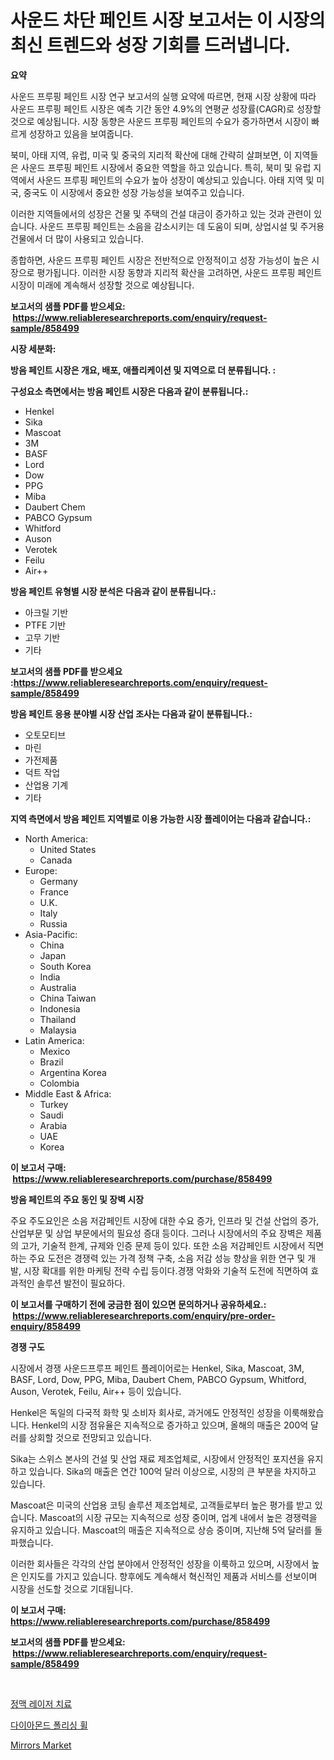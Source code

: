 <p><h1>사운드 차단 페인트 시장 보고서는 이 시장의 최신 트렌드와 성장 기회를 드러냅니다.</h1></p><p><strong>요약</strong></p>
<p><p>사운드 프루핑 페인트 시장 연구 보고서의 실행 요약에 따르면, 현재 시장 상황에 따라 사운드 프루핑 페인트 시장은 예측 기간 동안 4.9%의 연평균 성장률(CAGR)로 성장할 것으로 예상됩니다. 시장 동향은 사운드 프루핑 페인트의 수요가 증가하면서 시장이 빠르게 성장하고 있음을 보여줍니다.</p><p>북미, 아태 지역, 유럽, 미국 및 중국의 지리적 확산에 대해 간략히 살펴보면, 이 지역들은 사운드 프루핑 페인트 시장에서 중요한 역할을 하고 있습니다. 특히, 북미 및 유럽 지역에서 사운드 프루핑 페인트의 수요가 높아 성장이 예상되고 있습니다. 아태 지역 및 미국, 중국도 이 시장에서 중요한 성장 가능성을 보여주고 있습니다.</p><p>이러한 지역들에서의 성장은 건물 및 주택의 건설 대금이 증가하고 있는 것과 관련이 있습니다. 사운드 프루핑 페인트는 소음을 감소시키는 데 도움이 되며, 상업시설 및 주거용 건물에서 더 많이 사용되고 있습니다.</p><p>종합하면, 사운드 프루핑 페인트 시장은 전반적으로 안정적이고 성장 가능성이 높은 시장으로 평가됩니다. 이러한 시장 동향과 지리적 확산을 고려하면, 사운드 프루핑 페인트 시장이 미래에 계속해서 성장할 것으로 예상됩니다.</p></p>
<p><strong>보고서의 샘플 PDF를 받으세요: &nbsp;<a href="https://www.reliableresearchreports.com/enquiry/request-sample/858499">https://www.reliableresearchreports.com/enquiry/request-sample/858499</a></strong></p>
<p><strong>시장 세분화:</strong></p>
<p><strong> 방음 페인트 시장은 개요, 배포, 애플리케이션 및 지역으로 더 분류됩니다. :</strong></p>
<p><strong>구성요소 측면에서는 방음 페인트 시장은 다음과 같이 분류됩니다.:</strong></p>
<p><ul><li>Henkel</li><li>Sika</li><li>Mascoat</li><li>3M</li><li>BASF</li><li>Lord</li><li>Dow</li><li>PPG</li><li>Miba</li><li>Daubert Chem</li><li>PABCO Gypsum</li><li>Whitford</li><li>Auson</li><li>Verotek</li><li>Feilu</li><li>Air++</li></ul></p>
<p><strong> 방음 페인트 유형별 시장 분석은 다음과 같이 분류됩니다.:</strong></p>
<p><ul><li>아크릴 기반</li><li>PTFE 기반</li><li>고무 기반</li><li>기타</li></ul></p>
<p><strong>보고서의 샘플 PDF를 받으세요 :<a href="https://www.reliableresearchreports.com/enquiry/request-sample/858499">https://www.reliableresearchreports.com/enquiry/request-sample/858499</a></strong></p>
<p><strong> 방음 페인트 응용 분야별 시장 산업 조사는 다음과 같이 분류됩니다.:</strong></p>
<p><ul><li>오토모티브</li><li>마린</li><li>가전제품</li><li>덕트 작업</li><li>산업용 기계</li><li>기타</li></ul></p>
<p><strong>지역 측면에서 방음 페인트 지역별로 이용 가능한 시장 플레이어는 다음과 같습니다.:</strong></p>
<p><ul>
    <li>
        North America:
        <ul>
            <li>United States</li>
            <li>Canada</li>
        </ul>
    </li>
    <li>
        Europe:
        <ul>
            <li>Germany</li>
            <li>France</li>
            <li>U.K.</li>
            <li>Italy</li>
            <li>Russia</li>
        </ul>
    </li>
    <li>
        Asia-Pacific:
        <ul>
            <li>China</li>
            <li>Japan</li>
            <li>South Korea</li>
            <li>India</li>
            <li>Australia</li>
            <li>China Taiwan</li>
            <li>Indonesia</li>
            <li>Thailand</li>
            <li>Malaysia</li>
        </ul>
    </li>
    <li>
        Latin America:
        <ul>
            <li>Mexico</li>
            <li>Brazil</li>
            <li>Argentina Korea</li>
            <li>Colombia</li>
        </ul>
    </li>
    <li>
        Middle East & Africa:
        <ul>
            <li>Turkey</li>
            <li>Saudi</li>
            <li>Arabia</li>
            <li>UAE</li>
            <li>Korea</li>
        </ul>
    </li>
    </ul></p>
<p><strong>이 보고서 구매: &nbsp;<a href="https://www.reliableresearchreports.com/purchase/858499">https://www.reliableresearchreports.com/purchase/858499</a></strong></p>
<p><strong>방음 페인트의 주요 동인 및 장벽 시장</strong></p>
<p><p>주요 주도요인은 소음 저감페인트 시장에 대한 수요 증가, 인프라 및 건설 산업의 증가, 산업부문 및 상업 부문에서의 필요성 증대 등이다. 그러나 시장에서의 주요 장벽은 제품의 고가, 기술적 한계, 규제와 인증 문제 등이 있다. 또한 소음 저감페인트 시장에서 직면하는 주요 도전은 경쟁력 있는 가격 정책 구축, 소음 저감 성능 향상을 위한 연구 및 개발, 시장 확대를 위한 마케팅 전략 수립 등이다.경쟁 악화와 기술적 도전에 직면하여 효과적인 솔루션 발전이 필요하다.</p></p>
<p><strong>이 보고서를 구매하기 전에 궁금한 점이 있으면 문의하거나 공유하세요.: &nbsp;<a href="https://www.reliableresearchreports.com/enquiry/pre-order-enquiry/858499">https://www.reliableresearchreports.com/enquiry/pre-order-enquiry/858499</a></strong></p>
<p><strong>경쟁 구도</strong></p>
<p><p>시장에서 경쟁 사운드프루프 페인트 플레이어로는 Henkel, Sika, Mascoat, 3M, BASF, Lord, Dow, PPG, Miba, Daubert Chem, PABCO Gypsum, Whitford, Auson, Verotek, Feilu, Air++ 등이 있습니다. </p><p>Henkel은 독일의 다국적 화학 및 소비자 회사로, 과거에도 안정적인 성장을 이룩해왔습니다. Henkel의 시장 점유율은 지속적으로 증가하고 있으며, 올해의 매출은 200억 달러를 상회할 것으로 전망되고 있습니다.</p><p>Sika는 스위스 본사의 건설 및 산업 재료 제조업체로, 시장에서 안정적인 포지션을 유지하고 있습니다. Sika의 매출은 연간 100억 달러 이상으로, 시장의 큰 부분을 차지하고 있습니다.</p><p>Mascoat은 미국의 산업용 코팅 솔루션 제조업체로, 고객들로부터 높은 평가를 받고 있습니다. Mascoat의 시장 규모는 지속적으로 성장 중이며, 업계 내에서 높은 경쟁력을 유지하고 있습니다. Mascoat의 매출은 지속적으로 상승 중이며, 지난해 5억 달러를 돌파했습니다.</p><p>이러한 회사들은 각각의 산업 분야에서 안정적인 성장을 이룩하고 있으며, 시장에서 높은 인지도를 가지고 있습니다. 향후에도 계속해서 혁신적인 제품과 서비스를 선보이며 시장을 선도할 것으로 기대됩니다.</p></p>
<p><strong>이 보고서 구매: &nbsp; <a href="https://www.reliableresearchreports.com/purchase/858499">https://www.reliableresearchreports.com/purchase/858499</a></strong></p>
<p><strong>보고서의 샘플 PDF를 받으세요: &nbsp;<a href="https://www.reliableresearchreports.com/enquiry/request-sample/858499">https://www.reliableresearchreports.com/enquiry/request-sample/858499</a></strong><strong></strong></p>
<p>&nbsp;</p>
<p><p><a href="https://medium.com/@dayanarunolfsdottir/%EB%82%B4%EC%A0%95%EB%A7%A5-%EB%A0%88%EC%9D%B4%EC%A0%80-%EC%B9%98%EB%A3%8C-%EC%8B%9C%EC%9E%A5-%EA%B7%9C%EB%AA%A8-%EC%8B%9C%EC%9E%A5-%EC%A0%84%EB%A7%9D-%EB%B0%8F-%EC%8B%9C%EC%9E%A5-%EC%98%88%EC%B8%A1-2024%EB%85%84%EB%B6%80%ED%84%B0-2031%EB%85%84-87766de48749">정맥 레이저 치료</a></p><p><a href="https://medium.com/@axintepreda1/%EB%8B%A4%EC%9D%B4%EC%95%84%EB%AA%AC%EB%93%9C-%EC%97%B0%EB%A7%88-%ED%9C%A0-%EC%8B%9C%EC%9E%A5-%EC%8B%9C%EC%9E%A5-%EC%A0%90%EC%9C%A0%EC%9C%A8-%EC%8B%9C%EC%9E%A5-%EB%8F%99%ED%96%A5-%EB%B0%8F-%EB%AF%B8%EB%9E%98-%EC%84%B1%EC%9E%A5-%ED%83%90%EC%83%89-c109de9fb9f4">다이아몬드 폴리싱 휠</a></p><p><a href="https://github.com/Glendatilghmankmgz0rbhwpy/Market-Research-Report-List-1/blob/main/mirrors-market.md">Mirrors Market</a></p></p>